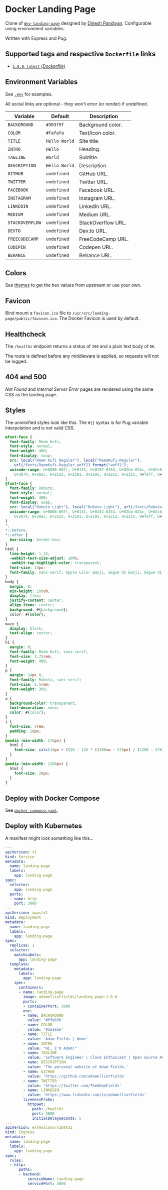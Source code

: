 # Docker Landing Page

Clone of [`dev-landing-page`](https://github.com/flexdinesh/dev-landing-page) designed by
[Dinesh Pandiyan](https://github.com/flexdinesh). Configurable using environment variables.

Written with Express and Pug.

## Supported tags and respective `Dockerfile` links

- [`1.0.0`, `latest` (_Dockerfile_)](https://github.com/adamelliotfields/docker-landing-page/blob/1.0.0/Dockerfile)

## Environment Variables

See [`.env`](https://github.com/adamelliotfields/docker-landing-page/blob/master/.env) for examples.

All social links are optional - they won't error (or render) if undefined.

| Variable        | Default       | Description        |
|-----------------|---------------|--------------------|
| `BACKGROUND`    | `#303f9f`     | Background color.  |
| `COLOR`         | `#fafafa`     | Text/icon color.   |
| `TITLE`         | `Hello World` | Site title.        |
| `INTRO`         | `Hello`       | Heading.           |
| `TAGLINE`       | `World`       | Subtitle.          |
| `DESCRIPTION`   | `Hello World` | Description.       |
| `GITHUB`        | `undefined`   | GitHub URL.        |
| `TWITTER`       | `undefined`   | Twitter URL.       |
| `FACEBOOK`      | `undefined`   | Facebook URL.      |
| `INSTAGRAM`     | `undefined`   | Instagram URL.     |
| `LINKEDIN`      | `undefined`   | LinkedIn URL.      |
| `MEDIUM`        | `undefined`   | Medium URL.        |
| `STACKOVERFLOW` | `undefined`   | StackOverflow URL. |
| `DEVTO`         | `undefined`   | Dev.to URL.        |
| `FREECODECAMP`  | `undefined`   | FreeCodeCamp URL.  |
| `CODEPEN`       | `undefined`   | Codepen URL.       |
| `BEHANCE`       | `undefined`   | Behance URL.       |

## Colors

See [themes](https://github.com/flexdinesh/dev-landing-page/tree/master/css/themes) to get the hex
values from upstream or use your own.

## Favicon

Bind mount a `favicon.ico` file to `/usr/src/landing-page/public/favicon.ico`. The Docker Favicon is
used by default.

## Healthcheck

The `/healthz` endpoint returns a status of `200` and a plain text body of `OK`.

The route is defined before any middleware is applied, so requests will not be logged.

## 404 and 500

_Not Found_ and _Internal Server Error_ pages are rendered using the same CSS as the landing page.

## Styles

The unminified styles look like this. The `#{}` syntax is for Pug variable interpolation and is not
valid CSS.

```css
@font-face {
  font-family: Reem Kufi;
  font-style: normal;
  font-weight: 400;
  font-display: swap;
  src: local("Reem Kufi Regular"), local("ReemKufi-Regular"),
    url(/fonts/ReemKufi-Regular.woff2) format("woff2");
  unicode-range: U+0000-00ff, U+0131, U+0152-0153, U+02bb-02bc, U+02c6, U+02da, U+02dc, U+2000-206f,
    U+2074, U+20ac, U+2122, U+2191, U+2193, U+2212, U+2215, U+feff, U+fffd;
}
@font-face {
  font-family: Roboto;
  font-style: normal;
  font-weight: 300;
  font-display: swap;
  src: local("Roboto Light"), local("Roboto-Light"), url(/fonts/Roboto-Light.woff2) format("woff2");
  unicode-range: U+0000-00ff, U+0131, U+0152-0153, U+02bb-02bc, U+02c6, U+02da, U+02dc, U+2000-206f,
    U+2074, U+20ac, U+2122, U+2191, U+2193, U+2212, U+2215, U+feff, U+fffd;
}
*,
*::before,
*::after {
  box-sizing: border-box;
}
html {
  line-height: 1.15;
  -webkit-text-size-adjust: 100%;
  -webkit-tap-highlight-color: transparent;
  font-size: 14px;
  font-family: sans-serif, Apple Color Emoji, Segoe UI Emoji, Segoe UI Symbol, Noto Color Emoji;
}
body {
  margin: 0;
  min-height: 100vh;
  display: flex;
  justify-content: center;
  align-items: center;
  background: #{background};
  color: #{color};
}
main {
  display: block;
  text-align: center;
}
h1 {
  margin: 0;
  font-family: Reem Kufi, sans-serif;
  font-size: 3.75rem;
  font-weight: 400;
}
p {
  margin: 24px 0;
  font-family: Roboto, sans-serif;
  font-size: 1.5rem;
  font-weight: 300;
}
a {
  background-color: transparent;
  text-decoration: none;
  color: #{color};
}
i {
  font-size: 3rem;
  padding: 10px;
}
@media (min-width: 576px) {
  html {
    font-size: calc(14px + ((20 - 14) * ((100vw - 576px) / (1200 - 576))));
  }
}
@media (min-width: 1200px) {
  html {
    font-size: 20px;
  }
}
```

## Deploy with Docker Compose

See [`docker-compose.yaml`](https://github.com/adamelliotfields/docker-landing-page/blob/master/docker-compose.yaml).

## Deploy with Kubernetes

A manifest might look something like this...

```yaml
---
apiVersion: v1
kind: Service
metadata:
  name: landing-page
  labels:
    app: landing-page
spec:
  selector:
    app: landing-page
  ports:
  - name: http
    port: 3000
---
apiVersion: apps/v1
kind: Deployment
metadata:
  name: landing-page
  labels:
    app: landing-page
spec:
  replicas: 1
  selector:
    matchLabels:
      app: landing-page
  template:
    metadata:
      labels:
        app: landing-page
    spec:
      containers:
      - name: landing-page
        image: adamelliotfields/landing-page:1.0.0
        ports:
        - containerPort: 3000
        env:
        - name: BACKGROUND
          value: '#ffeb3b'
        - name: COLOR
          value: '#1e1e1e'
        - name: TITLE
          value: 'Adam Fields | Home'
        - name: INTRO
          value: "Hi, I'm Adam!"
        - name: TAGLINE
          value: 'Software Engineer | Cloud Enthusiast | Open Source Advocate'
        - name: DESCRIPTION
          value: 'The personal website of Adam Fields.'
        - name: GITHUB
          value: 'https://github.com/adamelliotfields'
        - name: TWITTER
          value: 'https://twitter.com/TheAdamFields'
        - name: LINKEDIN
          value: 'https://www.linkedin.com/in/adamelliotfields'
        livenessProbe:
          httpGet:
            path: /healthz
            port: 3000
            initialDelaySeconds: 5
---
apiVersion: extensions/v1beta1
kind: Ingress
metadata:
  name: landing-page
  labels:
    app: landing-page
spec:
  rules:
  - http:
      paths:
      - backend:
          serviceName: landing-page
          servicePort: 3000
```

